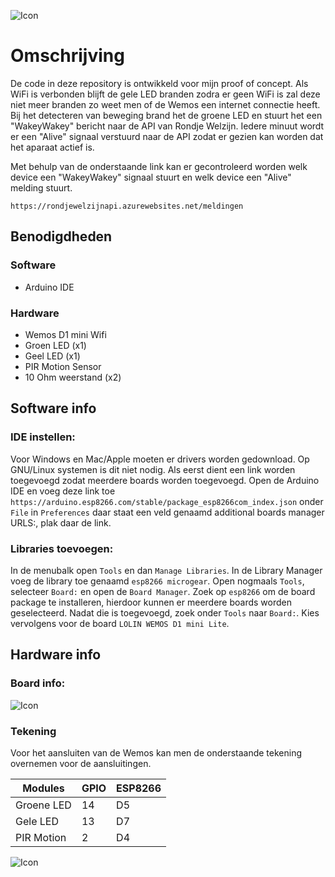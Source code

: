 
![Icon](https://github.com/RondjeWelzijn/SensorStuff/blob/master/5042pc183Til/picca.png)

# Omschrijving
De code in deze repository is ontwikkeld voor mijn proof of concept. Als WiFi is verbonden blijft de gele LED branden zodra er geen WiFi is zal deze niet meer branden zo weet men of de Wemos een internet connectie heeft. Bij het detecteren van beweging brand het de groene LED en stuurt het een "WakeyWakey" bericht naar de API van Rondje Welzijn. Iedere minuut wordt er een "Alive" signaal verstuurd naar de API zodat er gezien kan worden dat het aparaat actief is.

Met behulp van de onderstaande link kan er gecontroleerd worden welk device een "WakeyWakey" signaal stuurt en welk device een "Alive" melding stuurt.

`https://rondjewelzijnapi.azurewebsites.net/meldingen`

## Benodigdheden

### Software
- Arduino IDE
 
### Hardware
- Wemos D1 mini Wifi
- Groen LED (x1)
- Geel LED (x1)
- PIR Motion Sensor
- 10 Ohm weerstand (x2)

## Software info

### IDE instellen:
Voor Windows en Mac/Apple moeten er drivers worden gedownload. Op GNU/Linux systemen is dit niet nodig.
Als eerst dient een link worden toegevoegd zodat meerdere boards worden toegevoegd. Open de Arduino IDE en voeg deze link toe `https://arduino.esp8266.com/stable/package_esp8266com_index.json` onder `File` in `Preferences` daar staat een veld genaamd additional boards manager URLS:, plak daar de link.

### Libraries toevoegen:
In de menubalk open `Tools` en dan `Manage Libraries`. In de Library Manager voeg de library toe genaamd `esp8266 microgear`.
Open nogmaals `Tools`, selecteer `Board:` en open de `Board Manager`. Zoek op `esp8266` om de board package te installeren, hierdoor kunnen er meerdere boards worden geselecteerd. Nadat die is toegevoegd, zoek onder `Tools` naar `Board:`. Kies vervolgens voor de board `LOLIN WEMOS D1 mini Lite`.    


## Hardware info

### Board info:

![Icon](https://github.com/RondjeWelzijn/SensorStuff/blob/master/5042pc183Til/ESP8266-WeMos-D1-Mini-pinout-gpio-pin.png)


### Tekening

Voor het aansluiten van de Wemos kan men de onderstaande tekening overnemen voor de aansluitingen.

| Modules | GPIO | ESP8266 |
| ------ | --- | ----- |
| Groene LED      | 14   | D5     |
| Gele LED      | 13   | D7     |
| PIR Motion      | 2   | D4     |


![Icon](https://github.com/RondjeWelzijn/SensorStuff/blob/master/5042pc183Til/WemosDraw_bb21.png)




